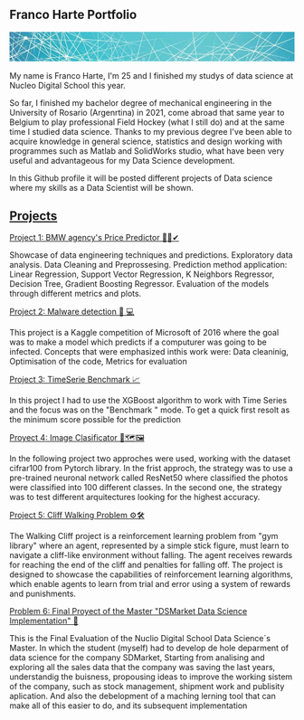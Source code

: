 <h2>Franco Harte Portfolio</h2>


![](images/portada1.jpg)

My name is Franco Harte, I'm 25 and I finished my studys of data science at Nucleo Digital School this year.

So far, I finished my bachelor degree of mechanical engineering in the University of Rosario (Argenrtina) in 2021, come abroad that same year to Belgium to play professional Field Hockey (what I still do) and at the same time I studied data science. Thanks to my previous degree I've been able to acquire knowledge in general science, statistics and design working with programmes such as Matlab and SolidWorks studio, what have been very useful and advantageous for my Data Science development.

In this Github profile it will be posted different projects of Data science where my skills as a Data Scientist will be shown.


<h2><u>Projects</u></h2>

[Project 1: BMW agency's Price Predictor 🚗💲✔](https://github.com/fh17/Franco_portfolio/blob/main/Portfolio/Proyect_Prediction_BMW%20.ipynb)

Showcase of data engineering techniques and predictions.
Exploratory data analysis.
Data Cleaning and Preprossesing.
Prediction method application:
    Linear Regression, 
    Support Vector Regression, 
    K Neighbors Regressor, 
    Decision Tree, 
    Gradient Boosting Regressor.
Evaluation of the models through different metrics and plots.

[Project 2: Malware detection 👾 💻](https://github.com/fh17/Franco_portfolio/blob/main/Portfolio/0322_SupML_Franco_Harte.ipynb)

This project is a Kaggle competition of Microsoft of 2016 where the goal was to make a model which predicts if a computurer was going to be infected.
Concepts that were emphasized inthis work were:
    Data cleaninig,
    Optimisation of the code,
    Metrics for evaluation

[Project 3: TimeSerie Benchmark 📈](https://github.com/fh17/Franco_portfolio/blob/main/Portfolio/benchmark-ts-n-xgboost-kaggle.ipynb)

In this project I had to use the XGBoost algorithm to work with Time Series and the focus was on the "Benchmark " mode. To get a quick first resolt as the minimum score possible for the prediction 

[Proyect 4: Image Clasificator 🎴🗺🖼](https://github.com/fh17/Franco_portfolio/blob/main/Portfolio/DeepLearningProyect_ImagesClasificator.ipynb)

In the following project two approches were used, working with the dataset cifrar100 from Pytorch library. In the frist approch, the strategy was to use a pre-trained neuronal network called ResNet50 where classified the photos were classified into 100 different classes. In the second one, the strategy was to test different arquitectures looking for the highest accuracy.

[Project 5: Cliff Walking Problem ⚙🛠](https://github.com/fh17/Franco_portfolio/blob/main/Portfolio/Cliff_Walking.ipynb)

The Walking Cliff project is a reinforcement learning problem from "gym library" where an agent, represented by a simple stick figure, must learn to navigate a cliff-like environment without falling. The agent receives rewards for reaching the end of the cliff and penalties for falling off. The project is designed to showcase the capabilities of reinforcement learning algorithms, which enable agents to learn from trial and error using a system of rewards and punishments.

[Problem 6: Final Proyect of the Master "DSMarket Data Science Implementation" 🥇 ](https://github.com/fh17/Franco_portfolio/blob/main/Portfolio/Copia%20de%20Franki%20TFM.ipynb)

This is the Final Evaluation of the Nuclio Digital School Data Science´s Master. In which the student (myself) had to develop de hole deparment of  data science for the company SDMarket, Starting from analising and exploring all the sales data that the company was saving the last years, understandig the buisness, propousing ideas to improve the working sistem of the company, such as stock management, shipment work and publisity aplication. And also the debelopment of a maching lerning tool that can make all of this easier to do, and its subsequent implementation
